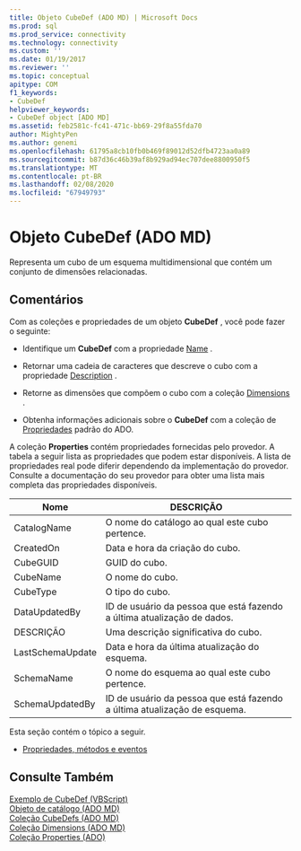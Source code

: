 ```yaml
---
title: Objeto CubeDef (ADO MD) | Microsoft Docs
ms.prod: sql
ms.prod_service: connectivity
ms.technology: connectivity
ms.custom: ''
ms.date: 01/19/2017
ms.reviewer: ''
ms.topic: conceptual
apitype: COM
f1_keywords:
- CubeDef
helpviewer_keywords:
- CubeDef object [ADO MD]
ms.assetid: feb2581c-fc41-471c-bb69-29f8a55fda70
author: MightyPen
ms.author: genemi
ms.openlocfilehash: 61795a8cb10fb0b469f89012d52dfb4723aa0a89
ms.sourcegitcommit: b87d36c46b39af8b929ad94ec707dee8800950f5
ms.translationtype: MT
ms.contentlocale: pt-BR
ms.lasthandoff: 02/08/2020
ms.locfileid: "67949793"
---
```

# <a name="cubedef-object-ado-md"></a>Objeto CubeDef (ADO MD)
Representa um cubo de um esquema multidimensional que contém um conjunto de dimensões relacionadas.  
  
## <a name="remarks"></a>Comentários  
 Com as coleções e propriedades de um objeto **CubeDef** , você pode fazer o seguinte:  
  
-   Identifique um **CubeDef** com a propriedade [Name](../../../ado/reference/ado-md-api/name-property-ado-md.md) .  
  
-   Retornar uma cadeia de caracteres que descreve o cubo com a propriedade [Description](../../../ado/reference/ado-md-api/description-property-ado-md.md) .  
  
-   Retorne as dimensões que compõem o cubo com a coleção [Dimensions](../../../ado/reference/ado-md-api/dimensions-collection-ado-md.md) .  
  
-   Obtenha informações adicionais sobre o **CubeDef** com a coleção de [Propriedades](../../../ado/reference/ado-api/properties-collection-ado.md) padrão do ADO.  
  
 A coleção **Properties** contém propriedades fornecidas pelo provedor. A tabela a seguir lista as propriedades que podem estar disponíveis. A lista de propriedades real pode diferir dependendo da implementação do provedor. Consulte a documentação do seu provedor para obter uma lista mais completa das propriedades disponíveis.  
  
|Nome|DESCRIÇÃO|  
|----------|-----------------|  
|CatalogName|O nome do catálogo ao qual este cubo pertence.|  
|CreatedOn|Data e hora da criação do cubo.|  
|CubeGUID|GUID do cubo.|  
|CubeName|O nome do cubo.|  
|CubeType|O tipo do cubo.|  
|DataUpdatedBy|ID de usuário da pessoa que está fazendo a última atualização de dados.|  
|DESCRIÇÃO|Uma descrição significativa do cubo.|  
|LastSchemaUpdate|Data e hora da última atualização do esquema.|  
|SchemaName|O nome do esquema ao qual este cubo pertence.|  
|SchemaUpdatedBy|ID de usuário da pessoa que está fazendo a última atualização de esquema.|  
  
 Esta seção contém o tópico a seguir.  
  
-   [Propriedades, métodos e eventos](../../../ado/reference/ado-md-api/cubedef-object-properties-methods-and-events.md)  
  
## <a name="see-also"></a>Consulte Também  
 [Exemplo de CubeDef (VBScript)](../../../ado/reference/ado-md-api/cubedef-example-vbscript.md)   
 [Objeto de catálogo (ADO MD)](../../../ado/reference/ado-md-api/catalog-object-ado-md.md)   
 [Coleção CubeDefs (ADO MD)](../../../ado/reference/ado-md-api/cubedefs-collection-ado-md.md)   
 [Coleção Dimensions (ADO MD)](../../../ado/reference/ado-md-api/dimensions-collection-ado-md.md)   
 [Coleção Properties (ADO)](../../../ado/reference/ado-api/properties-collection-ado.md)
